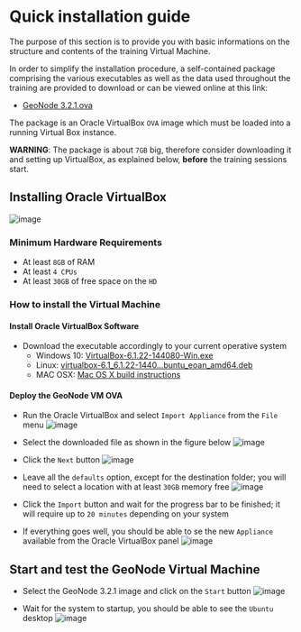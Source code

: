 # Quick installation guide
The purpose of this section is to provide you with basic informations on the structure and contents of the training Virtual Machine.

In order to simplify the installation procedure, a self-contained package comprising the various executables as well as the data used throughout the training are provided to download or can be viewed online at this link:

 - [GeoNode 3.2.1.ova](https://www.dropbox.com/s/724gqtss4nqifl8/GeoNode%203.2.1.ova?dl=1)

The package is an Oracle VirtualBox `OVA` image which must be loaded into a running Virtual Box instance.

**WARNING**: The package is about `7GB` big, therefore consider downloading it and setting up VirtualBox, as explained below, **before** the training sessions start.

## Installing Oracle VirtualBox
![image](https://user-images.githubusercontent.com/1278021/125089414-a6b9a080-e0ce-11eb-887b-0e9ed1069638.png)

### Minimum Hardware Requirements
 - At least `8GB` of RAM
 - At least `4 CPUs`
 - At least `30GB` of free space on the `HD`

### How to install the Virtual Machine

#### Install Oracle VirtualBox Software
* Download the executable accordingly to your current operative system
  - Windows 10: [VirtualBox-6.1.22-144080-Win.exe](https://www.dropbox.com/s/jzqby6fblqj95ph/VirtualBox-6.1.22-144080-Win.exe?dl=1)
  - Linux: [virtualbox-6.1_6.1.22-1440…buntu_eoan_amd64.deb](https://www.dropbox.com/s/9e4f4gdlmnjso0z/virtualbox-6.1_6.1.22-144080_Ubuntu_eoan_amd64.deb?dl=1)
  - MAC OSX: [Mac OS X build instructions](https://www.virtualbox.org/wiki/Mac%20OS%20X%20build%20instructions)

#### Deploy the GeoNode VM OVA
* Run the Oracle VirtualBox and select `Import Appliance` from the `File` menu
     ![image](https://user-images.githubusercontent.com/1278021/125091753-fb5e1b00-e0d0-11eb-972c-d531d12a45bd.png)

* Select the downloaded file as shown in the figure below
     ![image](https://user-images.githubusercontent.com/1278021/125092546-bdadc200-e0d1-11eb-9477-1b213259fc69.png)

* Click the `Next` button
     ![image](https://user-images.githubusercontent.com/1278021/125092713-e3d36200-e0d1-11eb-99d2-60458c865896.png)

* Leave all the `defaults` option, except for the destination folder; you will need to select a location with at least `30GB` memory free
     ![image](https://user-images.githubusercontent.com/1278021/125092985-2c8b1b00-e0d2-11eb-9949-188f0fdb10bf.png)

* Click the `Import` button and wait for the progress bar to be finished; it will require up to `20 minutes` depending on your system

* If everything goes well, you should be able to se the new `Appliance` available from the Oracle VirtualBox panel
     ![image](https://user-images.githubusercontent.com/1278021/125093258-6c520280-e0d2-11eb-8b6f-b9acfd56ea01.png)

## Start and test the GeoNode Virtual Machine
* Select the GeoNode 3.2.1 image and click on the `Start` button
     ![image](https://user-images.githubusercontent.com/1278021/125098426-4844f000-e0d7-11eb-8cc6-7050ab9045e3.png)

* Wait for the system to startup, you should be able to see the `Ubuntu` desktop
     ![image](https://user-images.githubusercontent.com/1278021/125098808-a70a6980-e0d7-11eb-8aee-508bed48f814.png)

